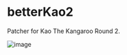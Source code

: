 # betterKao2
Patcher for Kao The Kangaroo Round 2.  

![image](https://user-images.githubusercontent.com/118167137/218367347-0d884e36-0919-4304-939f-baf40ab6aeeb.png)
